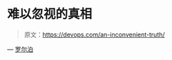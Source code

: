 # 难以忽视的真相

> 原文：<https://devops.com/an-inconvenient-truth/>

— [罗尔泊](https://devops.com/author/breselman/)